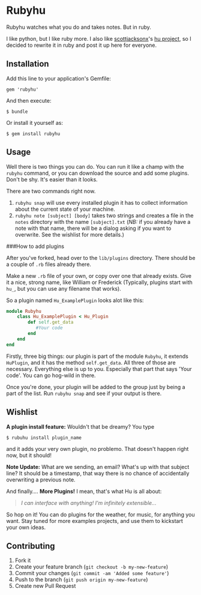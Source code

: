 # Rubyhu

Rubyhu watches what you do and takes notes. But in ruby. 

I like python, but I like ruby more. I also like [scottjacksonx](https://github.com/scottjacksonx)'s [hu project](https://github.com/scottjacksonx/hu), so I decided to rewrite it in ruby and post it up here for everyone.

## Installation

Add this line to your application's Gemfile:

    gem 'rubyhu'

And then execute:

    $ bundle

Or install it yourself as:

    $ gem install rubyhu

## Usage

Well there is two things you can do. You can run it like a champ with the `rubyhu` command, or you can download the source and add some plugins. Don't be shy. It's easier than it looks. 

There are two commands right now. 

1. `rubyhu snap` will use every installed plugin it has to collect information about the current state of your machine.
2. `rubyhu note [subject] [body]` takes two strings and creates a file in the `notes` directory with the name `[subject].txt` (*NB:* if you already have a note with that name, there will be a dialog asking if you want to overwrite. See the wishlist for more details.)

###How to add plugins

After you've forked, head over to the `lib/plugins` directory. There should be a couple of `.rb` files already there. 

Make a new `.rb` file of your own, or copy over one that already exists. Give it a nice, strong name, like William or Frederick (Typically, plugins start with `hu_`, but you can use any filename that works).

So a plugin named `Hu_ExamplePlugin` looks alot like this:

```ruby
module Rubyhu
    class Hu_ExamplePlugin < Hu_Plugin
        def self.get_data
           #Your code
        end
    end
end
```

Firstly, three big things: our plugin is part of the module `Rubyhu`, it extends `HuPlugin`, and it has the method `self.get_data`. All three of those are necessary. Everything else is up to you. Especially that part that says 'Your code'. You can go hog-wild in there.  

Once you're done, your plugin will be added to the group just by being a part of the list. Run `rubyhu snap` and see if your output is there.

## Wishlist

**A plugin install feature:** Wouldn't that be dreamy? You type

    $ rubuhu install plugin_name

and it adds your very own plugin, no problemo. That doesn't happen right now, but it should! 

**Note Update:** What are we sending, an email? What's up with that subject line? It should be a timestamp, that way there is no chance of accidentally overwriting a previous note. 

And finally….
**More Plugins!** I mean, that's what Hu is all about:

> *I can interface with anything! I'm infinitely extensible...*

So hop on it! You can do plugins for the weather, for music, for anything you want. Stay tuned for more examples projects, and use them to kickstart your own ideas.

## Contributing

1. Fork it
2. Create your feature branch (`git checkout -b my-new-feature`)
3. Commit your changes (`git commit -am 'Added some feature'`)
4. Push to the branch (`git push origin my-new-feature`)
5. Create new Pull Request
